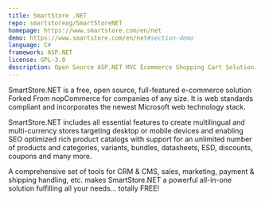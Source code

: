 ```yaml
---
title: SmartStore .NET
repo: smartstoreag/SmartStoreNET
homepage: https://www.smartstore.com/en/net
demo: https://www.smartstore.com/en/net#section-demo
language: C#
framework: ASP.NET
license: GPL-3.0
description: Open Source ASP.NET MVC Ecommerce Shopping Cart Solution.
---
```


SmartStore.NET is a free, open source, full-featured e-commerce solution Forked From nopCommerce for companies of any size. It is web standards compliant and incorporates the newest Microsoft web technology stack.

SmartStore.NET includes all essential features to create multilingual and multi-currency stores targeting desktop or mobile devices and enabling SEO optimized rich product catalogs with support for an unlimited number of products and categories, variants, bundles, datasheets, ESD, discounts, coupons and many more.

A comprehensive set of tools for CRM & CMS, sales, marketing, payment & shipping handling, etc. makes SmartStore.NET a powerful all-in-one solution fulfilling all your needs... totally FREE!
